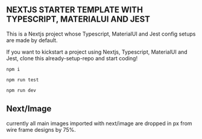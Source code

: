 ## NEXTJS STARTER TEMPLATE WITH TYPESCRIPT, MATERIALUI AND JEST

This is a Nextjs project whose Typescript, MaterialUI and Jest config setups are made by default.

If you want to kickstart a project using Nextjs, Typescript, MaterialUI and Jest, clone this already-setup-repo and start coding!

```
npm i
```

```
npm run test
```

```
npm run dev
```



## Next/Image
currently all main images imported with next/image are dropped in px from wire frame designs by 75%.